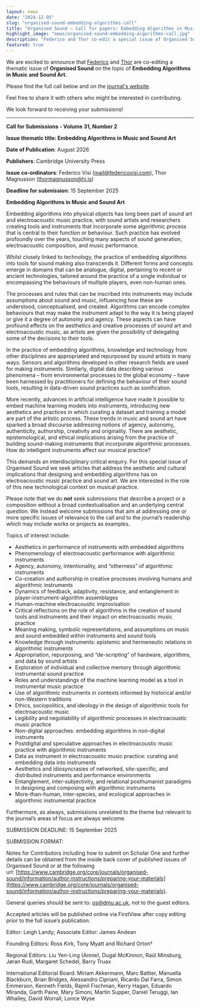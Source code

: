 ```yaml
---
layout: news
date: "2024-12-05"
slug: "organised-sound-embedding-algorithms-call"
title: "Organised Sound – Call for papers: Embedding Algorithms in Music and Sound Art"
highlight_image: "news/organised-sound-embedding-algorithms-call.jpg"
description: "Federico and Thor co-edit a special issue of Organised Sound on Embedding Algorithms in Music and Sound Art"
featured: true
---
```


<script>
    import CaptionedImage from "../../components/Images/CaptionedImage.svelte"
</script>

We are excited to announce that [Federico](https://iil.is/people#federico-visi) and [Thor](https://iil.is/people#thor-magnusson) are co-editing a thematic issue of **Organised Sound** on the topic of **Embedding Algorithms in Music and Sound Art.** 


<CaptionedImage
    src="news/organised-sound-embedding-algorithms-call.jpg"
    alt="The logo of the Organised Sound journal next to the internals of the Sophtar, an electroacoustic instrument with an embedded computer"
    caption="Organised Sound – thematic issue on Embedding Algorithms in Music and Sound Art"/>


Please find the full call below and on the [journal's website](https://www.cambridge.org/core/journals/organised-sound/announcements/call-for-papers/call-embedding-algorithms-in-music-and-sound-art).

Feel free to share it with others who might be interested in contributing.

We look forward to receiving your submissions!

___

**Call for Submissions - Volume 31, Number 2**

**Issue thematic title: Embedding Algorithms in Music and Sound Art**

**Date of Publication**: August 2026

**Publishers**: Cambridge University Press

**Issue co-ordinators**: Federico Visi ([mail@federicovisi.com](mailto:mail@federicovisi.com)), Thor Magnusson ([thormagnusson@hi.is](mailto:thormagnusson@hi.is))

**Deadline for submission**: 15 September 2025

**Embedding Algorithms in Music and Sound Art**

Embedding algorithms into physical objects has long been part of sound art and electroacoustic music practice, with sound artists and researchers creating tools and instruments that incorporate some algorithmic process that is central to their function or behaviour. Such practice has evolved profoundly over the years, touching many aspects of sound generation, electroacoustic composition, and music performance.

Whilst closely linked to technology, the practice of embedding algorithms into tools for sound making also transcends it. Different forms and concepts emerge in domains that can be analogue, digital, pertaining to recent or ancient technologies, tailored around the practice of a single individual or encompassing the behaviours of multiple players, even non-human ones.

The processes and rules that can be inscribed into instruments may include assumptions about sound and music, influencing how these are understood, conceptualised, and created. Algorithms can encode complex behaviours that may make the instrument adapt to the way it is being played or give it a degree of autonomy and agency. These aspects can have profound effects on the aesthetics and creative processes of sound art and electroacoustic music, as artists are given the possibility of delegating some of the decisions to their tools.

In the practice of embedding algorithms, knowledge and technology from other disciplines are appropriated and repurposed by sound artists in many ways. Sensors and algorithms developed in other research fields are used for making instruments. Similarly, digital data describing various phenomena – from environmental processes to the global economy – have been harnessed by practitioners for defining the behaviour of their sound tools, resulting in data-driven sound practices such as sonification.

More recently, advances in artificial intelligence have made it possible to embed machine learning models into instruments, introducing new aesthetics and practices in which curating a dataset and training a model are part of the artistic process. These trends in music and sound art have sparked a broad discourse addressing notions of agency, autonomy, authenticity, authorship, creativity and originality. There are aesthetic, epistemological, and ethical implications arising from the practice of building sound-making instruments that incorporate algorithmic processes. How do intelligent instruments affect our musical practice?

This demands an interdisciplinary critical enquiry. For this special issue of Organised Sound we seek articles that address the aesthetic and cultural implications that designing and embedding algorithms has on electroacoustic music practice and sound art. We are interested in the role of this new technological context on musical practice.

Please note that we do **_not_** seek submissions that describe a project or a composition without a broad contextualisation and an underlying central question. We instead welcome submissions that aim at addressing one or more specific issues of relevance to the call and to the journal’s readership which may include works or projects as examples.

Topics of interest include:

- Aesthetics in performance of instruments with embedded algorithms
- Phenomenology of electroacoustic performance with algorithmic instruments
- Agency, autonomy, intentionality, and “otherness” of algorithmic instruments
- Co-creation and authorship in creative processes involving humans and algorithmic instruments
- Dynamics of feedback, adaptivity, resistance, and entanglement in player-instrument-algorithm assemblages
- Human-machine electroacoustic improvisation
- Critical reflections on the role of algorithms in the creation of sound tools and instruments and their impact on electroacoustic music practice
- Meaning making, symbolic representations, and assumptions on music and sound embedded within instruments and sound tools
- Knowledge through instruments: epistemic and hermeneutic relations in algorithmic instruments
- Appropriation, repurposing, and “de-scripting” of hardware, algorithms, and data by sound artists
- Exploration of individual and collective memory through algorithmic instrumental sound practice
- Roles and understandings of the machine learning model as a tool in instrumental music practice
- Use of algorithmic instruments in contexts informed by historical and/or non-Western traditions
- Ethics, sociopolitics, and ideology in the design of algorithmic tools for electroacoustic music
- Legibility and negotiability of algorithmic processes in electroacoustic music practice
- Non-digital approaches: embedding algorithms in non-digital instruments
- Postdigital and speculative approaches in electroacoustic music practice with algorithmic instruments
- Data as instrument in electroacoustic music practice: curating and embedding data into instruments
- Aesthetics and idiosyncrasies of networked, site-specific, and distributed instruments and performance environments
- Entanglement, inter-subjectivity, and relational posthumanist paradigms in designing and composing with algorithmic instruments
- More-than-human, inter-species, and ecological approaches in algorithmic instrumental practice

Furthermore, as always, submissions unrelated to the theme but relevant to the journal’s areas of focus are always welcome.

SUBMISSION DEADLINE: 15 September 2025

SUBMISSION FORMAT:

Notes for Contributors including how to submit on Scholar One and further details can be obtained from the inside back cover of published issues of Organised Sound or at the following url: [https://www.cambridge.org/core/journals/organised-sound/information/author-instructions/preparing-your-materials](https://www.cambridge.org/core/journals/organised-sound/information/author-instructions/preparing-your-materials).

General queries should be sent to: [os@dmu.ac.uk](mailto:os@dmu.ac.uk), not to the guest editors.

Accepted articles will be published online via FirstView after copy editing prior to the full issue’s publication.

Editor: Leigh Landy; Associate Editor: James Andean

Founding Editors: Ross Kirk, Tony Myatt and Richard Orton†

Regional Editors: Liu Yen-Ling (Annie), Dugal McKinnon, Raúl Minsburg, Jøran Rudi, Margaret Schedel, Barry Truax

International Editorial Board: Miriam Akkermann, Marc Battier, Manuella Blackburn, Brian Bridges, Alessandro Cipriani, Ricardo Dal Farra, Simon Emmerson, Kenneth Fields, Rajmil Fischman, Kerry Hagan, Eduardo Miranda, Garth Paine, Mary Simoni, Martin Supper, Daniel Teruggi, Ian Whalley, David Worrall, Lonce Wyse

